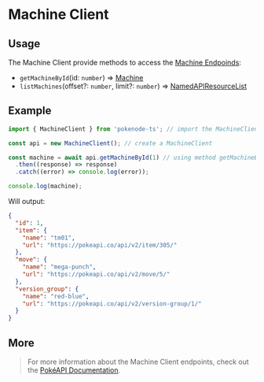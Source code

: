 # Machine Client

## Usage

The Machine Client provide methods to access the [Machine Endpoinds](https://pokeapi.co/docs/v2#machines-section):

- `getMachineById`(id: `number`) => [Machine](typings/machine-typings?id=machine)
- `listMachines`(offset?: `number`, limit?: `number`) => [NamedAPIResourceList](typings/common-typings?id=named-api-resource-list)

## Example

```js
import { MachineClient } from 'pokenode-ts'; // import the MachineClient

const api = new MachineClient(); // create a MachineClient

const machine = await api.getMachineById(1) // using method getMachineById()
  .then((response) => response)
  .catch((error) => console.log(error));

console.log(machine);
```

Will output:

```json
{
  "id": 1,
  "item": {
    "name": "tm01",
    "url": "https://pokeapi.co/api/v2/item/305/"
  },
  "move": {
    "name": "mega-punch",
    "url": "https://pokeapi.co/api/v2/move/5/"
  },
  "version_group": {
    "name": "red-blue",
    "url": "https://pokeapi.co/api/v2/version-group/1/"
  }
}
```

## More

> For more information about the Machine Client endpoints, check out the [PokéAPI Documentation](https://pokeapi.co/docs/v2#machines-section).

